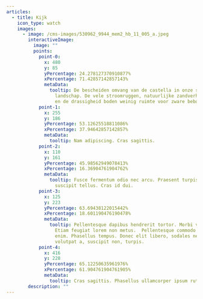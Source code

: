 ```yaml
---
articles:
  - title: Kijk
    icon_type: watch
    images:
      - image: /cms-images/530962_9944_mem2_hb_11_005_a.jpeg
        interactiveImage:
          image: ""
          points:
            point-0:
              x: 480
              y: 85
              yPercentage: 24.278127370910877%
              xPercentage: 71.42857142857143%
              metaData:
                tooltip: De bescheiden omvang van de castella in onze streken komt door het
                  landschap. De vele stroomruggen, natuurlijke zandverhogingen
                  en de drassigheid boden weinig ruimte voor zware bebouwing.
            point-1:
              x: 255
              y: 186
              yPercentage: 53.12625518811086%
              xPercentage: 37.94642857142857%
              metaData:
                tooltip: Nam adipiscing. Cras sagittis.
            point-2:
              x: 110
              y: 161
              yPercentage: 45.98562949078413%
              xPercentage: 16.36904761904762%
              metaData:
                tooltip: Fusce fermentum odio nec arcu. Praesent turpis.  Curabitur suscipit
                  suscipit tellus. Cras id dui.
            point-3:
              x: 125
              y: 223
              yPercentage: 63.69438122015442%
              xPercentage: 18.601190476190478%
              metaData:
                tooltip: Pellentesque dapibus hendrerit tortor. Morbi vestibulum volutpat enim.
                  Etiam feugiat lorem non metus.  Pellentesque commodo eros a
                  enim. Phasellus tempus. Donec elit libero, sodales nec,
                  volutpat a, suscipit non, turpis.
            point-4:
              x: 416
              y: 228
              yPercentage: 65.12250635961976%
              xPercentage: 61.904761904761905%
              metaData:
                tooltip: Cras sagittis. Phasellus ullamcorper ipsum rutrum nunc.
        description: ""
---
```

